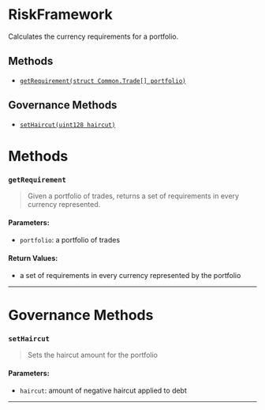 # RiskFramework

Calculates the currency requirements for a portfolio.


## Methods
- [`getRequirement(struct Common.Trade[] portfolio)`](#getRequirement)


## Governance Methods
- [`setHaircut(uint128 haircut)`](#setHaircut)

# Methods
### `getRequirement`
> Given a portfolio of trades, returns a set of requirements in every currency represented.

#### Parameters:
- `portfolio`: a portfolio of trades

#### Return Values:
- a set of requirements in every currency represented by the portfolio

***



# Governance Methods
### `setHaircut`
> Sets the haircut amount for the portfolio

#### Parameters:
- `haircut`: amount of negative haircut applied to debt

***
